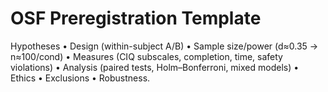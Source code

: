 # OSF Preregistration Template
Hypotheses • Design (within-subject A/B) • Sample size/power (d≈0.35 → n≈100/cond) • Measures (CIQ subscales, completion, time, safety violations) • Analysis (paired tests, Holm–Bonferroni, mixed models) • Ethics • Exclusions • Robustness.

